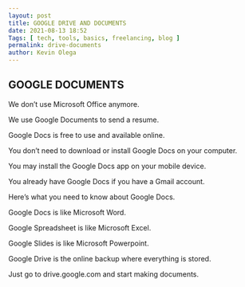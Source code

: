 ```yaml
--- 
layout: post 
title: GOOGLE DRIVE AND DOCUMENTS
date: 2021-08-13 18:52
Tags: [ tech, tools, basics, freelancing, blog ]
permalink: drive-documents 
author: Kevin Olega 
--- 
```

## GOOGLE DOCUMENTS

We don’t use Microsoft Office anymore.

We use Google Documents to send a resume.

Google Docs is free to use and available online.

You don’t need to download or install Google Docs on your computer.

You may install the Google Docs app on your mobile device.

You already have Google Docs if you have a Gmail account.

Here’s what you need to know about Google Docs.

Google Docs is like Microsoft Word.

Google Spreadsheet is like Microsoft Excel.

Google Slides is like Microsoft Powerpoint.

Google Drive is the online backup where everything is stored.

Just go to drive.google.com and start making documents.